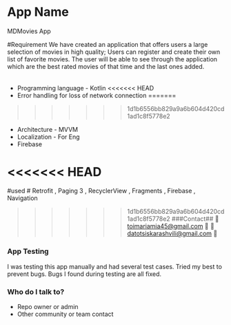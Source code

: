 # App Name #

MDMovies App

#Requirement
We have created an application that offers users a large selection of movies in high quality;
Users can register and create their own list of favorite movies.
The user will be able to see through the application which are the best rated movies
of that time and the last ones added.
######

* Programming language - Kotlin
<<<<<<< HEAD
* Error handling for loss of network connection
=======
>>>>>>> 1d1b6556bb829a9a6b604d420cd1ad1c8f5778e2
* Architecture - MVVM
* Localization - For Eng
* Firebase

<<<<<<< HEAD
=======
#used #
Retrofit
, Paging 3
, RecyclerView
, Fragments
, Firebase
, Navigation
>>>>>>> 1d1b6556bb829a9a6b604d420cd1ad1c8f5778e2
###Contact##
📩  toimariamia45@gmail.com  📱
📩  datotsiskarashvili@gmail.com 📱
### App Testing ###

I was testing this app manually and had several test cases.
Tried my best to prevent bugs. Bugs I found during testing are all fixed.

### Who do I talk to? ###

* Repo owner or admin
* Other community or team contact